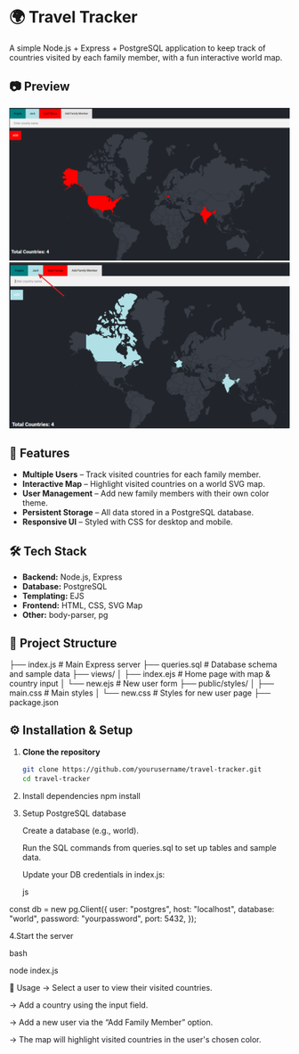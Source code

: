 # 🌍 Travel Tracker

A simple Node.js + Express + PostgreSQL application to keep track of countries visited by each family member, with a fun interactive world map.

## 📷 Preview
![Travel Tracker Screenshot](./Preview.png) 
![Travel Tracker Screenshot](./Preview2.png) 


## 📌 Features
- **Multiple Users** – Track visited countries for each family member.
- **Interactive Map** – Highlight visited countries on a world SVG map.
- **User Management** – Add new family members with their own color theme.
- **Persistent Storage** – All data stored in a PostgreSQL database.
- **Responsive UI** – Styled with CSS for desktop and mobile.

## 🛠 Tech Stack
- **Backend:** Node.js, Express
- **Database:** PostgreSQL
- **Templating:** EJS
- **Frontend:** HTML, CSS, SVG Map
- **Other:** body-parser, pg

## 📂 Project Structure
├── index.js # Main Express server
├── queries.sql # Database schema and sample data
├── views/
│ ├── index.ejs # Home page with map & country input
│ └── new.ejs # New user form
├── public/styles/
│ ├── main.css # Main styles
│ └── new.css # Styles for new user page
├── package.json


## ⚙️ Installation & Setup

1. **Clone the repository**
   ```bash
   git clone https://github.com/yourusername/travel-tracker.git
   cd travel-tracker
   
2. Install dependencies
      npm install
   
3. Setup PostgreSQL database

    Create a database (e.g., world).

   Run the SQL commands from queries.sql to set up tables and sample data.

    Update your DB credentials in index.js:

      js

 const db = new pg.Client({
   user: "postgres",
   host: "localhost",
   database: "world",
   password: "yourpassword",
   port: 5432,
  });

4.Start the server

bash

node index.js

🚀 Usage
-> Select a user to view their visited countries.

-> Add a country using the input field.

-> Add a new user via the “Add Family Member” option.

-> The map will highlight visited countries in the user's chosen color.
